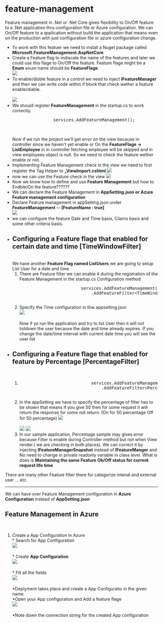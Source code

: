 # feature-management

<p>
    Feature management in .Net or .Net Core gives flexibility to On/Off feature to a .Net application thru configuration file or Azure configuration. We can On/Off feature to a application without build the application that means even on the production with just configuration file or azure configuration change.
</p>
<p>
    <ul>
        <li>
            To work with this featuer we need to install a Nuget package called <b>Microsoft.FeatureManagement.AspNetCore</b>
        </li>
        <li>
            Create a Feature flag to indiacate the name of the features and later we could use this flage to On/Off the feature.
            Feature flage might be a <b>Enum</b> enum name should be <b>FeatureFlage</b> <br>
            <img src=".\images\enum.JPG">
            <br>
        </li>
        <li>
            To enable/disble feature in a control we need to inject <b>IFeatureManager</b> and then we can write code within if block that check wether a feature enable/diable. <br><br>
            <img src=".\images\Feature_Check_Controller.JPG"><br>
        </li>
        <li>
            We should register <b>FeatureManagement</b> in the startup.cs to work correctly.
            <pre>
                services.AddFeatureManagement();
            </pre>
            <br>
            Now if we run the project we'll get error on the view because in controller since we haven't yet enable or On the <b>FeatureFlage -&gt; ListEmployee</b> in in controller fetching employee will be skipped and in view employees object is null.
            So we need to check the feature wether enable or not.
        </li>
        <li>
            Implementing Feature Management check in the view we need to first register the Tag Helper to <b>_ViewImport.cshtml</b>
            <img src=".\images\FeatureManagement_TagHelper_Import.JPG">
        </li>
        <li>
            now we can use the Feature check in the view
            <img src=".\images\Feature_Check_in_View.JPG">
        </li>
        <li>
            Now we know how to define and use <b>Feature Management</b> but how to Endble/On the feature??????
        </li>
        <li>
            We can declare the Feature Management in <b>AppSetting.json or Azure Feature management configuration</b>
        </li>
        <li>
            Declare Feature management in appSetting.json under <b>FeatureManagement -- [FeatureName : true]</b><br>
            <img src=".\images\Enable_Feature_AppSetting.JPG">
        </li>
        <li>
            we can configure the feature Date and Time basis, Claims basis and some other criteria basis.
        </li>
        <li>
            <h2>Configuring a Feature flage that enabled for certain date and time [TimeWindowFilter]</h2><br>
            We have another <b>Feature Flag named ListUsers</b> we are going to setup List User for a date and time<br>
            <ol>
                <li>There are Feature filter we can enable it during the registration of the Feature Management in the startup.cs Configuration method<br>
                <pre>
                        services.AddFeatureManagement()
                            .AddFeatureFilter&lt;TimeWindowFilter&gt;();
                </pre>
                </li>
                <li>
                    Specify the Time configuration in thw appsetting.json<br>
                    <img src=".\images\TimeWindowFlageinAppsetting.jpg"><br><br>
                    Now if yo run the application and try to list User then it will not listdown the user because the date and time already expires. If you change the date/time interval with current date time you will see the user list
                </li>
            </ol>
        </li>
        <li>
            <h2>Configuring a Feature flage that enabled for feature by Percentage [PercentageFilter]</h2><br>
                <ol>
                    <li>
                        <pre>
                            services.AddFeatureManagement()
                                .AddFeatureFilter&lt;PercentageFilter&gt;();
                        </pre>
                    </li>
                    <li>
                        In the appSetting we have to specify the percentage of filter has to be shown that means if you give 50 then for some request it will return the response for some not return. (On for 50 percentage Off for 50 percentage)
                        <img src=".\images\PercentageFilter.JPG"><br><br>
                        <img src=".\images\ThreeFliterEnum.jpg">
                        <img src=".\images\TwoFilterStartup.jpg">
                    </li>
                    <li>
                        In our sample application, Percentage sample may gives error because Filter is enable during Controller method but not when View render.( we are checking in both places). We can correct it by injecting <b>IFeatureManagerSnapshot</b> instead of <b>IFeatureManger</b> and No need to change in private readonly variable in class level.
                        What is does is <b>Maintaining the same Feature Ob/Off status for current request life time</b>
                    </li>
                </ol>
        </li>
    </ul>
    <p>
        There are many other Feature filter there for categorize intenal and external user ... etc.
    </p>
    <hr/>
    <p>
        We can have over Feature Management configuration in <b>Azure Configuration</b> instead of <b>AppSetting.json</b>
    </p>
    <p>
        <h2>Feature Management in Azure</h2><br>
        <ol>
            <li>
                Create a App Configuration in Azure <br>
                * Search for App Configuration <br>
                <img src=".\images\azure-portal-search.png"><br><br>
                * Create <b>App Configuration</b><br>
                <img src=".\images\app-configuration-create.png"><br><br>
                * Fill all the fields<br>
                <img src=".\images\app-configuration-create-settings.png"> <br><br>
                *Deplyment takes place and create a App Configuratio in the given name. <br>
                *Open your App configuration and Add a feature flage<br>
                <img src=".\images\add-beta-feature-flag.png"> <br><br>
                *Note down the connection string for the created App configuration<br>
            </li>
        </ol>
    </p>

</p>

